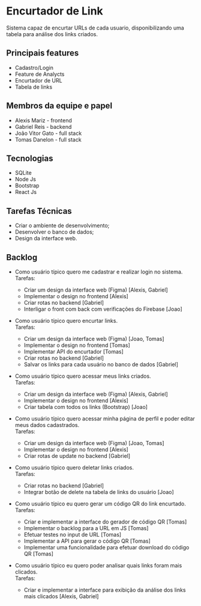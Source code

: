 # Encurtador de Link

Sistema capaz de encurtar URLs de cada usuario, disponibilizando uma tabela para análise dos links criados.

## Principais features
- Cadastro/Login
- Feature de Analycts
- Encurtador de URL
- Tabela de links

## Membros da equipe e papel
- Alexis Mariz - frontend
- Gabriel Reis - backend
- João Vitor Gato - full stack
- Tomas Danelon - full stack

## Tecnologias
- SQLite
- Node Js
- Bootstrap
- React Js

## Tarefas Técnicas
- Criar o ambiente de desenvolvimento;
- Desenvolver o banco de dados;
- Design da interface web.

## Backlog
- Como usuário típico quero me cadastrar e realizar login no sistema.
<br>Tarefas:  
    - Criar um design da interface web (Figma) [Alexis, Gabriel]
    - Implementar o design no frontend  [Alexis]
    - Criar rotas no backend  [Gabriel]
    - Interligar o front com back com verificações do Firebase  [Joao]

- Como usuário típico quero encurtar links.
<br>Tarefas:  
    - Criar um design da interface web (Figma)  [Joao, Tomas]
    - Implementar o design no frontend  [Tomas] 
    - Implementar API do encurtador [Tomas]
    - Criar rotas no backend  [Gabriel]
    - Salvar os links para cada usuário no banco de dados [Gabriel]

- Como usuário típico quero acessar meus links criados.
<br>Tarefas:
    - Criar um design da interface web (Figma) [Alexis, Gabriel]
    - Implementar o design no frontend  [Alexis]
    - Criar tabela com todos os links (Bootstrap) [Joao]

- Como usuário típico quero acessar minha página de perfil e poder editar meus dados cadastrados.
<br>Tarefas:
    - Criar um design da interface web (Figma) [Joao, Tomas]
    - Implementar o design no frontend  [Alexis]
    - Criar rotas de update no backend [Gabriel]

- Como usuário típico quero deletar links criados.
<br>Tarefas:
    - Criar rotas no backend [Gabriel]
    - Integrar botão de delete na tabela de links do usuário [Joao]

- Como usuário típico eu quero gerar um código QR do link encurtado.
<br>Tarefas:
    - Criar e implementar a interface do gerador de código QR [Tomas] 
    - Implementar o backlog para a URL em JS  [Tomas] 
    - Efetuar testes no input de URL  [Tomas] 
    - Implementar a API para gerar o código QR  [Tomas] 
    - Implementar uma funcionalidade para efetuar download do código QR [Tomas] 

- Como usuário típico eu quero poder analisar quais links foram mais clicados.
<br>Tarefas:
    - Criar e implementar a interface para exibição da análise dos links mais clicados  [Alexis, Gabriel]
